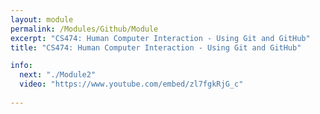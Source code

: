 ```yaml
---
layout: module
permalink: /Modules/Github/Module
excerpt: "CS474: Human Computer Interaction - Using Git and GitHub"
title: "CS474: Human Computer Interaction - Using Git and GitHub"

info:
  next: "./Module2"
  video: "https://www.youtube.com/embed/zl7fgkRjG_c"
  
---
```

